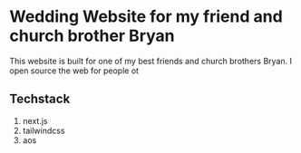 # Wedding Website for my friend and church brother Bryan

This website is built for one of my best friends and church brothers Bryan. I open source the web for people ot

## Techstack

1. next.js
2. tailwindcss
3. aos
